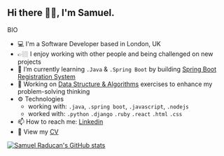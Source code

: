 ## Hi there 👋🏼, I'm Samuel. 


BIO

- 💻 I'm a Software Developer based in London, UK
- 👉🏼 I enjoy working with other people and being challenged on new projects
- 🌱 I’m currently learning ```.Java``` & ```.Spring Boot``` by building [Spring Boot Registration System](https://github.com/samuelmbp/java-springboot-registration-system)
- 🔭 Working on [Data Structure & Algorithms](https://github.com/samuelmbp/data-structure-and-algorithms) exercises to enhance my problem-solving thinking 
- ⚙️ Technologies
  - working with: ```.java```, ```.spring boot```, ```.javascript```, ```.nodejs``` 
  - worked with:  `.python` `.django` `.ruby`  `.react` `.html` `.css`
- 📫 How to reach me: [Linkedin](https://www.linkedin.com/in/samuel-raducan-3b9683199/)
- 📝 View my [CV](https://github.com/samuelmbp/CV) 

[![Samuel Raducan's GitHub stats](https://github-readme-stats.vercel.app/api?username=samuelmbp&show_icons=true&theme=highcontrast)](https://github.com/anuraghazra/github-readme-stats)

<!--
Here are some ideas to get you started:
- 🔭 I’m currently working on ...
- 🌱 I’m currently learning ...
- 👯 I’m looking to collaborate on ...
- 🤔 I’m looking for help with ...
- 💬 Ask me about ...
- 📫 How to reach me: ...
- 😄 Pronouns: ...
- ⚡ Fun fact: ...
-->